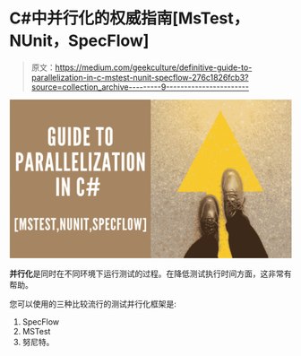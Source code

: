 # C#中并行化的权威指南[MsTest，NUnit，SpecFlow]

> 原文：<https://medium.com/geekculture/definitive-guide-to-parallelization-in-c-mstest-nunit-specflow-276c1826fcb3?source=collection_archive---------9----------------------->

![](img/8d931af079b13466be012bf817fa91da.png)

**并行化**是同时在不同环境下运行测试的过程。在降低测试执行时间方面，这非常有帮助。

您可以使用的三种比较流行的测试并行化框架是:

1.  SpecFlow
2.  MSTest
3.  努尼特。